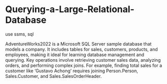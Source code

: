 # Querying-a-Large-Relational-Database
use ssms, sql

AdventureWorks2022 is a Microsoft SQL Server sample database that models a company. It includes tables for sales, customers, products, and employees, making it ideal for learning database management and querying. Key operations involve retrieving customer sales data, analyzing orders, and performing complex joins. For example, finding total sales for a customer like ‘Gustavo Achong’ requires joining Person.Person, Sales.Customer, and Sales.SalesOrderHeader.

